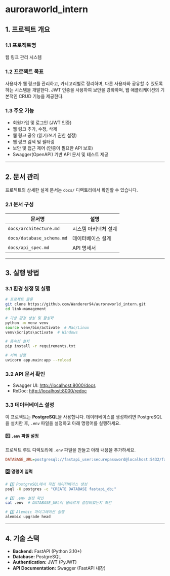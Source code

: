 # auroraworld_intern

## 1. 프로젝트 개요

### 1.1 프로젝트명

웹 링크 관리 시스템

### 1.2 프로젝트 목표

사용자가 웹 링크를 관리하고, 카테고리별로 정리하며, 다른 사용자와 공유할 수 있도록 하는 시스템을 개발한다. JWT 인증을 사용하여 보안을 강화하며, 웹 애플리케이션의 기본적인 CRUD 기능을 제공한다.

### 1.3 주요 기능

- 회원가입 및 로그인 (JWT 인증)
- 웹 링크 추가, 수정, 삭제
- 웹 링크 공유 (읽기/쓰기 권한 설정)
- 웹 링크 검색 및 필터링
- 보안 및 접근 제어 (인증이 필요한 API 보호)
- Swagger(OpenAPI) 기반 API 문서 및 테스트 제공

---

## 2. 문서 관리

프로젝트의 상세한 설계 문서는 `docs/` 디렉토리에서 확인할 수 있습니다.

### 2.1 문서 구성

| 문서명                    | 설명                 |
| ------------------------- | -------------------- |
| `docs/architecture.md`    | 시스템 아키텍처 설계 |
| `docs/database_schema.md` | 데이터베이스 설계    |
| `docs/api_spec.md`        | API 명세서           |

---

## 3. 실행 방법

### 3.1 환경 설정 및 실행

```sh
# 프로젝트 클론
git clone https://github.com/Wanderer94/auroraworld_intern.git
cd link-management

# 가상 환경 생성 및 활성화
python -m venv venv
source venv/bin/activate  # Mac/Linux
venv\Scripts\activate  # Windows

# 종속성 설치
pip install -r requirements.txt

# 서버 실행
uvicorn app.main:app --reload
```

### 3.2 API 문서 확인

- Swagger UI: [http://localhost:8000/docs](http://localhost:8000/docs)
- ReDoc: [http://localhost:8000/redoc](http://localhost:8000/redoc)

### 3.3 데이터베이스 설정

이 프로젝트는 **PostgreSQL**을 사용합니다. 데이터베이스를 생성하려면 PostgreSQL을 설치한 후, `.env` 파일을 설정하고 아래 명령어를 실행하세요.

#### 1️⃣ `.env` 파일 설정

프로젝트 루트 디렉토리에 `.env` 파일을 만들고 아래 내용을 추가하세요.

```ini
DATABASE_URL=postgresql://fastapi_user:securepassword@localhost:5432/fastapi_db
```

#### 2️⃣ 명령어 입력

```sh
# 1️⃣ PostgreSQL에서 직접 데이터베이스 생성
psql -U postgres -c "CREATE DATABASE fastapi_db;"

# 2️⃣ .env 설정 확인
cat .env  # DATABASE_URL이 올바르게 설정되었는지 확인

# 3️⃣ Alembic 마이그레이션 실행
alembic upgrade head
```

---

## 4. 기술 스택

- **Backend:** FastAPI (Python 3.10+)
- **Database:** PostgreSQL
- **Authentication:** JWT (PyJWT)
- **API Documentation:** Swagger (FastAPI 내장)
